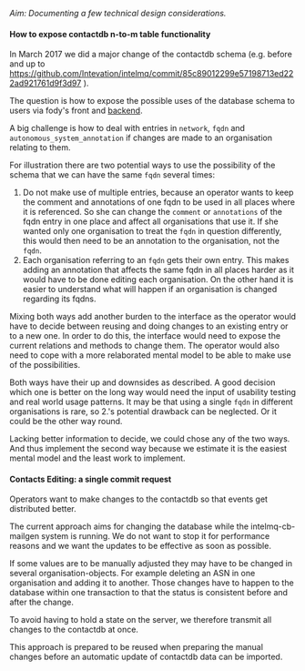 _Aim: Documenting a few technical design considerations._

#### How to expose contactdb n-to-m table functionality

In March 2017 we did a major change of the contactdb schema
(e.g. before and up to https://github.com/Intevation/intelmq/commit/85c89012299e57198713ed222ad921761d9f3d97 ).

The question is how to expose the possible uses of the database schema
to users via fody's front
and [backend](https://github.com/Intevation/intelmq-fody-backend).

A big challenge is how to deal with entries in `network`, `fqdn`
and `autonomous_system_annotation`
if changes are made to an organisation relating to them.

For illustration
there are two potential ways to use the possibility of the schema that we can
have the same `fqdn` several times:
 1. Do not make use of multiple entries, because an operator wants
    to keep the comment and annotations of one fqdn to be used in all places
    where it is referenced. So she can change the `comment` or `annotations`
    of the fqdn entry in one place and affect all organisations that use it.
    If she wanted only one organisation to treat the `fqdn` in question
    differently, this would then need to be an annotation
    to the organisation, not the `fqdn`.
 2. Each organisation referring to an `fqdn` gets their own entry. This makes
    adding an annotation that affects the same fqdn in all places harder
    as it would have to be done editing each organisation. On the other hand
    it is easier to understand what will happen if an organisation is changed
    regarding its fqdns.

Mixing both ways add another burden to the interface as the operator
would have to decide between reusing and doing changes to an existing entry
or to a new one. In order to do this, the interface would need to expose
the current relations and methods to change them. The operator would also
need to cope with a more relaborated mental model to be able to make use
of the possibilities.

Both ways have their up and downsides as described. A good decision
which one is better on the long way would need the input of usability testing
and real world usage patterns. It may be that using a single `fqdn`
in different organisations is rare, so 2.'s potential drawback can be neglected.
Or it could be the other way round.

Lacking better information to decide, we could chose any of the two ways.
And thus implement the second way because we estimate it is the easiest
mental model and the least work to implement.


#### Contacts Editing: a single commit request

Operators want to make changes to the contactdb
so that events get distributed better.

The current approach aims for changing the database while the
intelmq-cb-mailgen system is running. We do not want to stop
it for performance reasons and we want the updates to be effective
as soon as possible.

If some values are to be manually adjusted they may have to be changed
in several organisation-objects. For example deleting an ASN in one
organisation and adding it to another. Those changes have to happen
to the database within one transaction to that the status is consistent
before and after the change.

To avoid having to hold a state on the server, we therefore
transmit all changes to the contactdb at once.

This approach is prepared to be reused when preparing the manual
changes before an automatic update of contactdb data can be imported.
